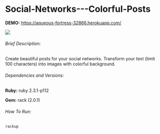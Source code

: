 # Social-Networks---Colorful-Posts

**DEMO:** https://aqueous-fortress-32866.herokuapp.com/

![](http://imgur.com/NZTg0Cv.gif)

###### Brief Description:

Create beautiful posts for your social networks. Transform your text (limit 100 characters) into images with colorful background.

###### Dependencies and Versions:

**Ruby:** ruby 2.3.1-p112

**Gem:** rack (2.0.1)

###### How To Run:
```
rackup
```

